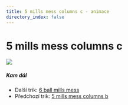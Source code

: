 ```yaml
---
title: 5 mills mess columns c - animace
directory_index: false
---
```


# 5 mills mess columns c

![](/animace/img/5-mills-mess-columns-c.gif)

##### Kam dál

- Další trik: [6 ball mills mess](6-ball-mills-mess.html "Další trik 6 ball mills mess")
- Předchozí trik: [5 mills mess columns b](5-mills-mess-columns-b.html "Předchozí trik 5 mills mess columns b")

